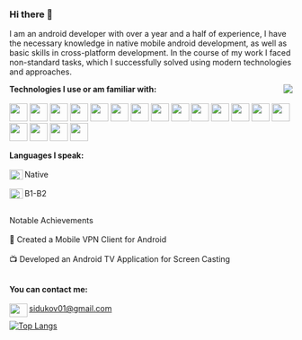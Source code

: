 ### Hi there 👋


I am an android developer with over a year and a half of experience, I have the necessary knowledge in native mobile android development, as well as basic skills in cross-platform development. In the course of my work I faced non-standard tasks, which I successfully solved using modern technologies and approaches.


<a href="https://github.com/anuraghazra/github-readme-stats">
  <img align="right" src="https://github-readme-stats.vercel.app/api?username=danilasidukov&show_icons=true&theme=radical" />
</a>

**Technologies I use or am familiar with:**<br><br>
<img src="https://cdn.jsdelivr.net/gh/devicons/devicon/icons/kotlin/kotlin-plain.svg" height="32" width="32" />
<img src="https://cdn.jsdelivr.net/gh/devicons/devicon/icons/java/java-original.svg" height="32" width="32" />
<img src="https://cdn.jsdelivr.net/gh/devicons/devicon/icons/cplusplus/cplusplus-original.svg" height="32" width="32" />
<img src="https://cdn.jsdelivr.net/gh/devicons/devicon/icons/gradle/gradle-original.svg" height="32" width="32" />
<img src="https://cdn.jsdelivr.net/gh/devicons/devicon/icons/python/python-original.svg" height="32" width="32" />
<img src="https://cdn.jsdelivr.net/gh/devicons/devicon/icons/mysql/mysql-original.svg" height="32" width="32" />
<img src="https://cdn.jsdelivr.net/gh/devicons/devicon/icons/react/react-original.svg" height="32" width="32" />
<img src="https://cdn.jsdelivr.net/gh/devicons/devicon/icons/ktor/ktor-original.svg" height="32" width="32" />
<img src="https://cdn.jsdelivr.net/gh/devicons/devicon/icons/bitbucket/bitbucket-original.svg" height="32" width="32" />
<img src="https://cdn.jsdelivr.net/gh/devicons/devicon/icons/cmake/cmake-original.svg" height="32" width="32" />
<img src="https://cdn.jsdelivr.net/gh/devicons/devicon/icons/figma/figma-original.svg" height="32" width="32" />
<img src="https://cdn.jsdelivr.net/gh/devicons/devicon/icons/flutter/flutter-original.svg" height="32" width="32" />
<img src="https://cdn.jsdelivr.net/gh/devicons/devicon/icons/gitlab/gitlab-original.svg" height="32" width="32" />
<img src="https://cdn.jsdelivr.net/gh/devicons/devicon/icons/googlecloud/googlecloud-original.svg" height="32" width="32" />
<img src="https://cdn.jsdelivr.net/gh/devicons/devicon/icons/groovy/groovy-original.svg" height="32" width="32" />
<img src="https://cdn.jsdelivr.net/gh/devicons/devicon/icons/maven/maven-original.svg" height="32" width="32" />
<img src="https://cdn.jsdelivr.net/gh/devicons/devicon/icons/opencv/opencv-original.svg" height="32" width="32" />
<img src="https://cdn.jsdelivr.net/gh/devicons/devicon/icons/postman/postman-original.svg" height="32" width="32" />

          
**Languages I speak:**<br><br>
<img align="left" src="https://github.com/csmoore/country-flag-icons/blob/master/country-flags-4x3-svg/ru.svg" height="18" width="24" />Native<br><br>
<img align="left" src="https://github.com/csmoore/country-flag-icons/blob/master/country-flags-4x3-svg/gb.svg" height="18" width="24" />B1-B2<br><br>

Notable Achievements<br><br>
📱 Created a Mobile VPN Client for Android<br><br>
📺 Developed an Android TV Application for Screen Casting<br><br>

**You can contact me:**<br><br>
<img align="left" src="https://upload.wikimedia.org/wikipedia/commons/7/7e/Gmail_icon_%282020%29.svg" height="24" width="32"/> sidukov01@gmail.com


[![Top Langs](https://github-readme-stats.vercel.app/api/top-langs/?username=danilasidukov&layout=compact)](https://github.com/anuraghazra/github-readme-stats)

<!-- refer to this to attach repositories https://github.com/anuraghazra/github-readme-stats -->
